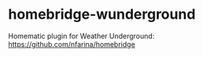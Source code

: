 # homebridge-wunderground
Homematic plugin for Weather Underground: https://github.com/nfarina/homebridge
